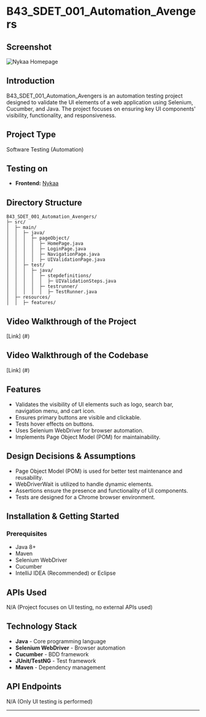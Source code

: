 # B43_SDET_001_Automation_Avengers

## Screenshot
![Nykaa Homepage](https://drive.google.com/uc?export=view&id=1EhHV67iDCjvSzITBfSEx9ugEsDoz8iV4)

## Introduction
B43_SDET_001_Automation_Avengers is an automation testing project designed to validate the UI elements of a web application using Selenium, Cucumber, and Java. The project focuses on ensuring key UI components' visibility, functionality, and responsiveness.

## Project Type
Software Testing (Automation)

## Testing on 
- **Frontend:** [Nykaa](https://sweet-donut-1ca8e9.netlify.app/index.html)

## Directory Structure
```
B43_SDET_001_Automation_Avengers/
├─ src/
│  ├─ main/
│  │  ├─ java/
│  │  │  ├─ pageObject/
│  │  │  │  ├─ HomePage.java
│  │  │  │  ├─ LoginPage.java
│  │  │  │  ├─ NavigationPage.java
│  │  │  │  ├─ UIValidationPage.java
│  │  ├─ test/
│  │  │  ├─ java/
│  │  │  │  ├─ stepdefinitions/
│  │  │  │  │  ├─ UIValidationSteps.java
│  │  │  │  ├─ testrunner/
│  │  │  │  │  ├─ TestRunner.java
│  ├─ resources/
│  │  ├─ features/
```

## Video Walkthrough of the Project
[Link] (#)

## Video Walkthrough of the Codebase
[Link] (#)

## Features
- Validates the visibility of UI elements such as logo, search bar, navigation menu, and cart icon.
- Ensures primary buttons are visible and clickable.
- Tests hover effects on buttons.
- Uses Selenium WebDriver for browser automation.
- Implements Page Object Model (POM) for maintainability.

## Design Decisions & Assumptions
- Page Object Model (POM) is used for better test maintenance and reusability.
- WebDriverWait is utilized to handle dynamic elements.
- Assertions ensure the presence and functionality of UI components.
- Tests are designed for a Chrome browser environment.

## Installation & Getting Started
### Prerequisites
- Java 8+
- Maven
- Selenium WebDriver
- Cucumber
- IntelliJ IDEA (Recommended) or Eclipse


## APIs Used
N/A (Project focuses on UI testing, no external APIs used)

## Technology Stack
- **Java** - Core programming language
- **Selenium WebDriver** - Browser automation
- **Cucumber** - BDD framework
- **JUnit/TestNG** - Test framework
- **Maven** - Dependency management

## API Endpoints
N/A (Only UI testing is performed)

---

